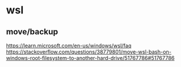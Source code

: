 # wsl

## move/backup

<https://learn.microsoft.com/en-us/windows/wsl/faq>
<https://stackoverflow.com/questions/38779801/move-wsl-bash-on-windows-root-filesystem-to-another-hard-drive/51767786#51767786>
